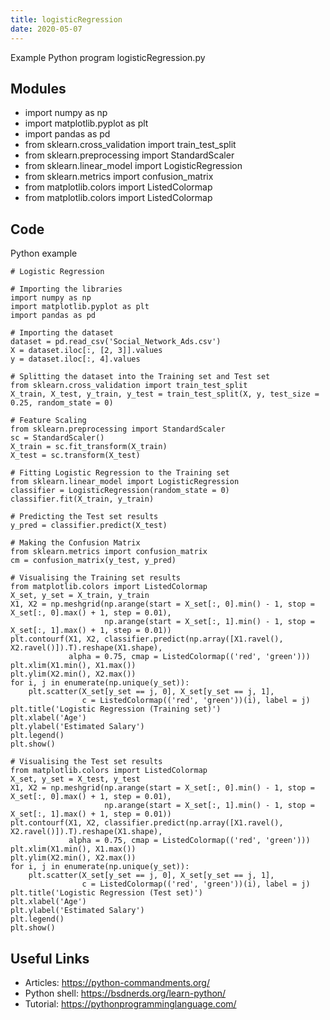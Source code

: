 ```yaml
---
title: logisticRegression
date: 2020-05-07
---
```

Example Python program logisticRegression.py

## Modules

* import numpy as np
* import matplotlib.pyplot as plt
* import pandas as pd
* from sklearn.cross_validation import train_test_split
* from sklearn.preprocessing import StandardScaler
* from sklearn.linear_model import LogisticRegression
* from sklearn.metrics import confusion_matrix
* from matplotlib.colors import ListedColormap
* from matplotlib.colors import ListedColormap

## Code

Python example

    # Logistic Regression
    
    # Importing the libraries
    import numpy as np
    import matplotlib.pyplot as plt
    import pandas as pd
    
    # Importing the dataset
    dataset = pd.read_csv('Social_Network_Ads.csv')
    X = dataset.iloc[:, [2, 3]].values
    y = dataset.iloc[:, 4].values
    
    # Splitting the dataset into the Training set and Test set
    from sklearn.cross_validation import train_test_split
    X_train, X_test, y_train, y_test = train_test_split(X, y, test_size = 0.25, random_state = 0)
    
    # Feature Scaling
    from sklearn.preprocessing import StandardScaler
    sc = StandardScaler()
    X_train = sc.fit_transform(X_train)
    X_test = sc.transform(X_test)
    
    # Fitting Logistic Regression to the Training set
    from sklearn.linear_model import LogisticRegression
    classifier = LogisticRegression(random_state = 0)
    classifier.fit(X_train, y_train)
    
    # Predicting the Test set results
    y_pred = classifier.predict(X_test)
    
    # Making the Confusion Matrix
    from sklearn.metrics import confusion_matrix
    cm = confusion_matrix(y_test, y_pred)
    
    # Visualising the Training set results
    from matplotlib.colors import ListedColormap
    X_set, y_set = X_train, y_train
    X1, X2 = np.meshgrid(np.arange(start = X_set[:, 0].min() - 1, stop = X_set[:, 0].max() + 1, step = 0.01),
                         np.arange(start = X_set[:, 1].min() - 1, stop = X_set[:, 1].max() + 1, step = 0.01))
    plt.contourf(X1, X2, classifier.predict(np.array([X1.ravel(), X2.ravel()]).T).reshape(X1.shape),
                 alpha = 0.75, cmap = ListedColormap(('red', 'green')))
    plt.xlim(X1.min(), X1.max())
    plt.ylim(X2.min(), X2.max())
    for i, j in enumerate(np.unique(y_set)):
        plt.scatter(X_set[y_set == j, 0], X_set[y_set == j, 1],
                    c = ListedColormap(('red', 'green'))(i), label = j)
    plt.title('Logistic Regression (Training set)')
    plt.xlabel('Age')
    plt.ylabel('Estimated Salary')
    plt.legend()
    plt.show()
    
    # Visualising the Test set results
    from matplotlib.colors import ListedColormap
    X_set, y_set = X_test, y_test
    X1, X2 = np.meshgrid(np.arange(start = X_set[:, 0].min() - 1, stop = X_set[:, 0].max() + 1, step = 0.01),
                         np.arange(start = X_set[:, 1].min() - 1, stop = X_set[:, 1].max() + 1, step = 0.01))
    plt.contourf(X1, X2, classifier.predict(np.array([X1.ravel(), X2.ravel()]).T).reshape(X1.shape),
                 alpha = 0.75, cmap = ListedColormap(('red', 'green')))
    plt.xlim(X1.min(), X1.max())
    plt.ylim(X2.min(), X2.max())
    for i, j in enumerate(np.unique(y_set)):
        plt.scatter(X_set[y_set == j, 0], X_set[y_set == j, 1],
                    c = ListedColormap(('red', 'green'))(i), label = j)
    plt.title('Logistic Regression (Test set)')
    plt.xlabel('Age')
    plt.ylabel('Estimated Salary')
    plt.legend()
    plt.show()

## Useful Links

- Articles: https://python-commandments.org/
- Python shell: https://bsdnerds.org/learn-python/
- Tutorial: https://pythonprogramminglanguage.com/
